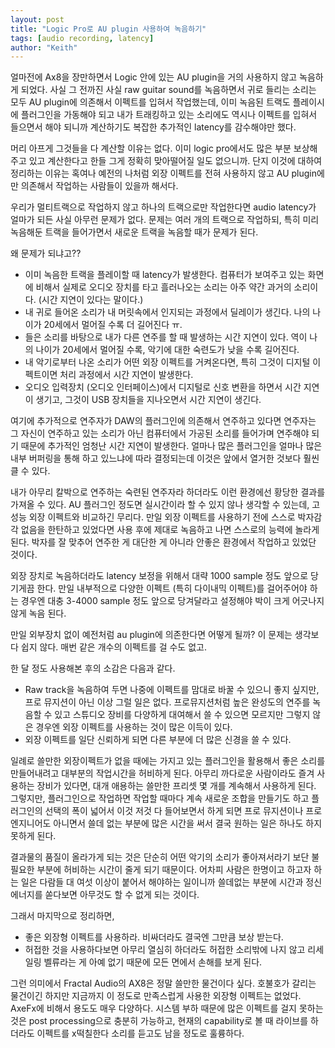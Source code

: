 ```yaml
---
layout: post
title: "Logic Pro로 AU plugin 사용하여 녹음하기"
tags: [audio recording, latency]
author: "Keith"
---
```


얼마전에 Ax8을 장만하면서 Logic 안에 있는 AU plugin을 거의 사용하지 않고 녹음하게 되었다. 사실 그 전까진 사실 raw guitar sound를 녹음하면서 귀로 들리는 소리는 모두 AU plugin에 의존해서 이펙트를 입혀서 작업했는데, 이미 녹음된 트랙도 플레이시에 플러그인을 가동해야 되고 내가 트래킹하고 있는 소리에도 역시나 이펙트를 입혀서 들으면서 해야 되니까 계산하기도 복잡한 추가적인 latency를 감수해야만 했다. 

머리 아프게 그것들을 다 계산할 이유는 없다. 이미 logic pro에서도 많은 부분 보상해주고 있고 계산한다고 한들 그게 정확히 맞아떨어질 일도 없으니까. 단지 이것에 대하여 정리하는 이유는 혹여나 예전의 나처럼 외장 이펙트를 전혀 사용하지 않고 AU plugin에만 의존해서 작업하는 사람들이 있을까 해서다. 

우리가 멀티트랙으로 작업하지 않고 하나의 트랙으로만 작업한다면 audio latency가 얼마가 되든 사실 아무런 문제가 없다. 문제는 여러 개의 트랙으로 작업하되, 특히 미리 녹음해둔 트랙을 들어가면서 새로운 트랙을 녹음할 때가 문제가 된다. 

왜 문제가 되냐고??

- 이미 녹음한 트랙을 플레이할 때 latency가 발생한다. 컴퓨터가 보여주고 있는 화면에 비해서 실제로 오디오 장치를 타고 흘러나오는 소리는 아주 약간 과거의 소리이다. (시간 지연이 있다는 말이다.)
- 내 귀로 들어온 소리가 내 머릿속에서 인지되는 과정에서 딜레이가 생긴다. 나의 나이가 20세에서 멀어질 수록 더 길어진다 ㅠ.
- 들은 소리를 바탕으로 내가 다른 연주를 할 때 발생하는 시간 지연이 있다. 역이 나의 나이가 20세에서 멀어질 수록, 악기에 대한 숙련도가 낮을 수록 길어진다.
- 내 악기로부터 나온 소리가 어떤 외장 이펙트를 거켜온다면, 특히 그것이 디지털 이펙트이면 처리 과정에서 시간 지연이 발생한다. 
- 오디오 입력장치 (오디오 인터페이스)에서 디지털로 신호 변환을 하면서 시간 지연이 생기고, 그것이 USB 장치들을 지나오면서 시간 지연이 생긴다.

여기에 추가적으로 연주자가 DAW의 플러그인에 의존해서 연주하고 있다면 연주자는 그 자신이 연주하고 있는 소리가 아닌 컴퓨터에서 가공된 소리를 들어가며 연주해야 되기 때문에 추가적인 엄청난 시간 지연이 발생한다. 얼마나 많은 플러그인을 얼마나 많은 내부 버퍼링을 통해 하고 있느냐에 따라 결정되는데 이것은 앞에서 열거한 것보다 훨씬 클 수 있다.

내가 아무리 칼박으로 연주하는 숙련된 연주자라 하더라도 이런 환경에선 황당한 결과를 가져올 수 있다. AU 플러그인 정도면 실시간이라 할 수 있지 않나 생각할 수 있는데, 고성능 외장 이펙트와 비교하긴 무리다. 만일 외장 이펙트를 사용하기 전에 스스로 박자감각 없음을 한탄하고 있었다면 사용 후에 제대로 녹음하고 나면 스스로의 능력에 놀라게 된다. 박자를 잘 맞추어 연주한 게 대단한 게 아니라 안좋은 환경에서 작업하고 있었단 것이다. 

외장 장치로 녹음하더라도 latency 보정을 위해서 대략 1000 sample 정도 앞으로 당기게끔 한다. 만일 내부적으로 다양한 이펙트 (특히 다이내믹 이펙트)를 걸어주어야 하는 경우엔 대충 3-4000 sample 정도 앞으로 당겨달라고 설정해야 박이 크게 어긋나지 않게 녹음 된다. 

만일 외부장치 없이 예전처럼 au plugin에 의존한다면 어떻게 될까? 이 문제는 생각보다 쉽지 않다. 매번 같은 개수의 이펙트를 걸 수도 없고. 

한 달 정도 사용해본 후의 소감은 다음과 같다.

- Raw track을 녹음하여 두면 나중에 이펙트를 맘대로 바꿀 수 있으니 좋지 싶지만, 프로 뮤지션이 아닌 이상 그럴 일은 없다. 프로뮤지션처럼 높은 완성도의 연주를 녹음할 수 있고 스튜디오 장비를 다양하게 대여해서 쓸 수 있으면 모르지만 그렇지 않은 경우엔 외장 이펙트를 사용하는 것이 많은 이득이 있다.
- 외장 이펙트를 일단 신뢰하게 되면 다른 부분에 더 많은 신경을 쓸 수 있다.

일례로 쓸만한 외장이펙트가 없을 때에는 가지고 있는 플러그인을 활용해서 좋은 소리를 만들어내려고 대부분의 작업시간을 허비하게 된다. 아무리 까다로운 사람이라도 즐겨 사용하는 장비가 있다면, 대개 애용하는 쓸만한 프리셋 몇 개를 계속해서 사용하게 된다. 그렇지만, 플러그인으로 작업하면 작업할 때마다 계속 새로운 조합을 만들기도 하고 플러그인의 선택의 폭이 넓어서 이것 저것 다 들어보면서 하게 되면 프로 뮤지션이나 프로 엔지니어도 아니면서 쓸데 없는 부분에 많은 시간을 써서 결국 원하는 일은 하나도 하지 못하게 된다. 

결과물의 품질이 올라가게 되는 것은 단순히 어떤 악기의 소리가 좋아져서라기 보단 불필요한 부분에 허비하는 시간이 줄게 되기 때문이다. 어차피 사람은 한명이고 하고자 하는 일은 다람들 대 여섯 이상이 붙어서 해야하는 일이니까 쓸데없는 부분에 시간과 정신에너지를 쏟다보면 아무것도 할 수 없게 되는 것이다. 

그래서 마지막으로 정리하면,
- 좋은 외장형 이펙트를 사용하라. 비싸더라도 결국엔 그만큼 보상 받는다.
- 허접한 것을 사용하다보면 아무리 열심히 하더라도 허접한 소리밖에 나지 않고 리세일링 벨류라는 게 아예 없기 때문에 모든 면에서 손해를 보게 된다.

그런 의미에서 Fractal Audio의 AX8은 정말 쓸만한 물건이다 싶다. 호불호가 갈리는 물건이긴 하지만 지금까지 이 정도로 만족스럽게 사용한 외장형 이펙트는 없었다. AxeFx에 비해서 용도도 매우 다양하다. 시스템 부하 때문에 많은 이펙트를 걸지 못하는 것은 post processing으로 충분히 가능하고, 현재의 capability로 볼 때 라이브를 하더라도 이펙트를 x떡칠한다 소리를 듣고도 남을 정도로 훌륭하다. 
